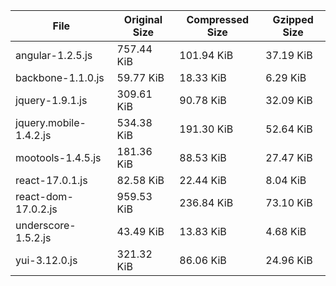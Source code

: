 | File | Original Size | Compressed Size | Gzipped Size |
| --- | --- | --- | --- |
| angular-1.2.5.js | 757.44 KiB | 101.94 KiB | 37.19 KiB |
| backbone-1.1.0.js | 59.77 KiB | 18.33 KiB | 6.29 KiB |
| jquery-1.9.1.js | 309.61 KiB | 90.78 KiB | 32.09 KiB |
| jquery.mobile-1.4.2.js | 534.38 KiB | 191.30 KiB | 52.64 KiB |
| mootools-1.4.5.js | 181.36 KiB | 88.53 KiB | 27.47 KiB |
| react-17.0.1.js | 82.58 KiB | 22.44 KiB | 8.04 KiB |
| react-dom-17.0.2.js | 959.53 KiB | 236.84 KiB | 73.10 KiB |
| underscore-1.5.2.js | 43.49 KiB | 13.83 KiB | 4.68 KiB |
| yui-3.12.0.js | 321.32 KiB | 86.06 KiB | 24.96 KiB |
